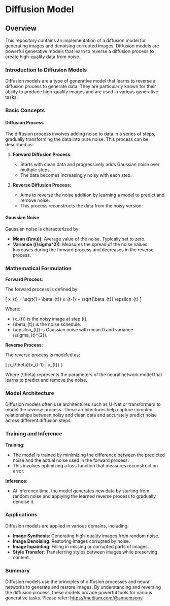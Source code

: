 # Diffusion Model

## Overview

This repository contains an implementation of a diffusion model for generating images and denoising corrupted images. Diffusion models are powerful generative models that learn to reverse a diffusion process to create high-quality data from noise.


### Introduction to Diffusion Models

Diffusion models are a type of generative model that learns to reverse a diffusion process to generate data. They are particularly known for their ability to produce high-quality images and are used in various generative tasks.

### Basic Concepts

#### Diffusion Process

The diffusion process involves adding noise to data in a series of steps, gradually transforming the data into pure noise. This process can be described as:

1. **Forward Diffusion Process**:
   - Starts with clean data and progressively adds Gaussian noise over multiple steps.
   - The data becomes increasingly noisy with each step.

2. **Reverse Diffusion Process**:
   - Aims to reverse the noise addition by learning a model to predict and remove noise.
   - This process reconstructs the data from the noisy version.

#### Gaussian Noise

Gaussian noise is characterized by:
- **Mean (\(\mu\))**: Average value of the noise. Typically set to zero.
- **Variance (\(\sigma^2\))**: Measures the spread of the noise values. Increases during the forward process and decreases in the reverse process.

### Mathematical Formulation

**Forward Process**:

The forward process is defined by:

\[ x_{t} = \sqrt{1 - \beta_{t}} x_{t-1} + \sqrt{\beta_{t}} \epsilon_{t} \]

Where:
- \(x_{t}\) is the noisy image at step \(t\).
- \(\beta_{t}\) is the noise schedule.
- \(\epsilon_{t}\) is Gaussian noise with mean 0 and variance \(\sigma_{t}^{2}\).

**Reverse Process**:

The reverse process is modeled as:

\[ p_{\theta}(x_{t-1} | x_{t}) \]

Where \(\theta\) represents the parameters of the neural network model that learns to predict and remove the noise.

### Model Architecture

Diffusion models often use architectures such as U-Net or transformers to model the reverse process. These architectures help capture complex relationships between noisy and clean data and accurately predict noise across different diffusion steps.

### Training and Inference

**Training**:
- The model is trained by minimizing the difference between the predicted noise and the actual noise used in the forward process.
- This involves optimizing a loss function that measures reconstruction error.

**Inference**:
- At inference time, the model generates new data by starting from random noise and applying the learned reverse process to gradually denoise it.

### Applications

Diffusion models are applied in various domains, including:
- **Image Synthesis**: Generating high-quality images from random noise.
- **Image Denoising**: Restoring images corrupted by noise.
- **Image Inpainting**: Filling in missing or corrupted parts of images.
- **Style Transfer**: Transferring styles between images while preserving content.

### Summary

Diffusion models use the principles of diffusion processes and neural networks to generate and restore images. By understanding and reversing the diffusion process, these models provide powerful tools for various generative tasks.
Please refer: https://medium.com/@annemsony

